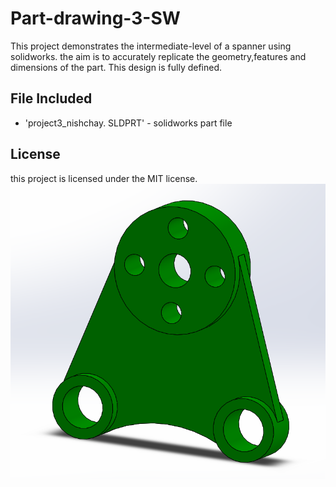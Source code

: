# Part-drawing-3-SW 
This project demonstrates the intermediate-level of a spanner using solidworks. the aim is to accurately replicate the geometry,features and dimensions of the part. This design is fully defined.
## File Included
- 'project3_nishchay.  SLDPRT' -
solidworks part file
## License
this project is licensed under the MIT license.
![Part Drawing Preview](part3.png)
